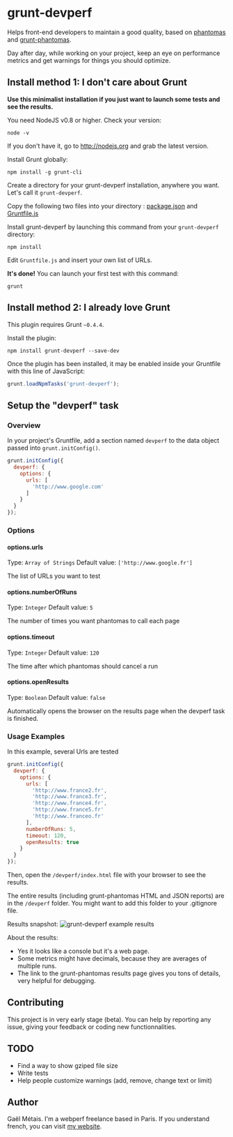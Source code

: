 # grunt-devperf

Helps front-end developers to maintain a good quality, based on [phantomas](https://github.com/macbre/phantomas) and [grunt-phantomas](https://github.com/stefanjudis/grunt-phantomas).

Day after day, while working on your project, keep an eye on performance metrics and get warnings for things you should optimize.


## Install method 1: I don't care about Grunt

**Use this minimalist installation if you just want to launch some tests and see the results.**

You need NodeJS v0.8 or higher. Check your version:
```shell
node -v
```
If you don't have it, go to http://nodejs.org and grab the latest version.

Install Grunt globally:
```shell
npm install -g grunt-cli
```

Create a directory for your grunt-devperf installation, anywhere you want. Let's call it `grunt-devperf`.

Copy the following two files into your directory : [package.json](https://github.com/gmetais/grunt-devperf/blob/master/demo/smallest-config/package.json) and [Gruntfile.js](https://github.com/gmetais/grunt-devperf/blob/master/demo/smallest-config/Gruntfile.js)

Install grunt-devperf by launching this command from your `grunt-devperf` directory:
```shell
npm install
```

Edit `Gruntfile.js` and insert your own list of URLs.

**It's done!** You can launch your first test with this command:
```shell
grunt
```


## Install method 2: I already love Grunt

This plugin requires Grunt `~0.4.4`.

Install the plugin:
```shell
npm install grunt-devperf --save-dev
```

Once the plugin has been installed, it may be enabled inside your Gruntfile with this line of JavaScript:

```js
grunt.loadNpmTasks('grunt-devperf');
```

## Setup the "devperf" task

### Overview
In your project's Gruntfile, add a section named `devperf` to the data object passed into `grunt.initConfig()`.

```js
grunt.initConfig({
  devperf: {
    options: {
      urls: [
        'http://www.google.com'
      ]
    }
  }
});
```

### Options

#### options.urls
Type: `Array of Strings`
Default value: `['http://www.google.fr']`

The list of URLs you want to test

#### options.numberOfRuns
Type: `Integer`
Default value: `5`

The number of times you want phantomas to call each page

#### options.timeout
Type: `Integer`
Default value: `120`

The time after which phantomas should cancel a run

#### options.openResults
Type: `Boolean`
Default value: `false`

Automatically opens the browser on the results page when the devperf task is finished.


### Usage Examples

In this example, several Urls are tested

```js
grunt.initConfig({
  devperf: {
    options: {
      urls: [
        'http://www.france2.fr',
        'http://www.france3.fr',
        'http://www.france4.fr',
        'http://www.france5.fr'
        'http://www.franceo.fr'
      ],
      numberOfRuns: 5,
      timeout: 120,
      openResults: true
    }
  }
});
```
Then, open the `/devperf/index.html` file with your browser to see the results.

The entire results (including grunt-phantomas HTML and JSON reports) are in the `/devperf` folder.
You might want to add this folder to your .gitignore file.

Results snapshot:
![grunt-devperf example results](https://raw.github.com/gmetais/grunt-devperf/master/demo/img/results.png)

About the results:
- Yes it looks like a console but it's a web page.
- Some metrics might have decimals, because they are averages of multiple runs.
- The link to the grunt-phantomas results page gives you tons of details, very helpful for debugging.


## Contributing
This project is in very early stage (beta). You can help by reporting any issue, giving your feedback or coding new functionnalities.

## TODO
- Find a way to show gziped file size
- Write tests
- Help people customize warnings (add, remove, change text or limit)

## Author
Gaël Métais. I'm a webperf freelance based in Paris.
If you understand french, you can visit [my website](http://www.gaelmetais.com).
